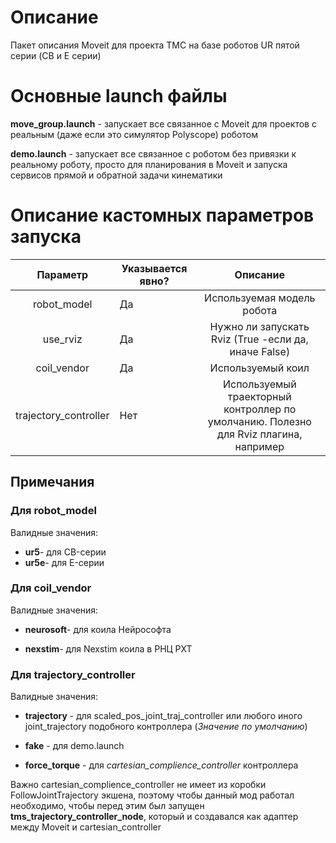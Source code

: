 # Описание

Пакет описания Moveit для проекта ТМС на базе роботов UR пятой серии (CB и E серии)

# Основные launch файлы

**move_group.launch**  - запускает все связанное с Moveit для проектов с реальным (даже если это симулятор Polyscope) роботом

 **demo.launch**  - запускает все связанное с роботом без привязки к реальному роботу, просто для планирования в Moveit и запуска сервисов прямой и обратной задачи кинематики

# Описание кастомных параметров запуска

|      **Параметр**     | **Указывается явно?** |                                     **Описание**                                     |
|:---------------------:|-----------------------|:------------------------------------------------------------------------------------:|
|      robot_model      |           Да          |                              Используемая модель робота                              |
|        use_rviz       |           Да          |                 Нужно ли запускать Rviz (True -если да, иначе False)                 |
|      coil_vendor      |           Да          |                                   Используемый коил                                  |
| trajectory_controller |          Нет          | Используемый траекторный контроллер по умолчанию. Полезно для Rviz плагина, например |


## Примечания

### Для **robot_model**

Валидные значения: 

- **ur5**- для CB-серии 
- **ur5e**- для E-серии

### Для **coil_vendor**

Валидные значения: 

- **neurosoft**- для коила Нейрософта 

- **nexstim**- для Nexstim коила в РНЦ РХТ

### Для **trajectory_controller**
Валидные значения: 

- **trajectory** - для scaled_pos_joint_traj_controller или любого иного joint_trajectory подобного контроллера  (*Значение по умолчанию*)

- **fake** - для demo.launch 

- **force_torque** - для *cartesian_complience_controller* контроллера  

Важно cartesian_complience_controller не имеет из коробки FollowJointTrajectory экшена,  поэтому чтобы данный мод работал необходимо, чтобы перед этим был запущен **tms_trajectory_controller_node**, который и создавался как адаптер между Moveit и cartesian_controller


